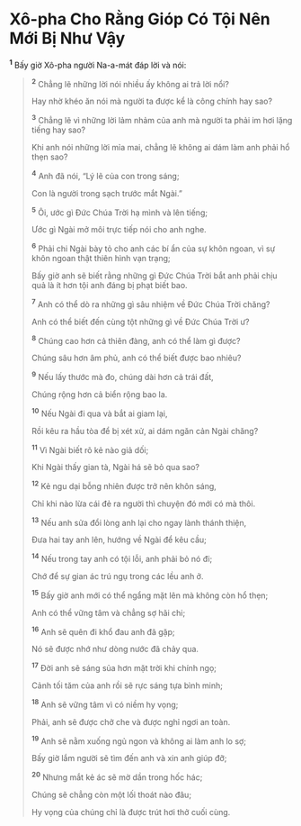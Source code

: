 # Xô-pha Cho Rằng Gióp Có Tội Nên Mới Bị Như Vậy
<sup><b>1</b></sup> Bấy giờ Xô-pha người Na-a-mát đáp lời và nói:


> <sup><b>2</b></sup> Chẳng lẽ những lời nói nhiều ấy không ai trả lời nổi?
> 
> Hay nhờ khéo ăn nói mà người ta được kể là công chính hay sao?
> 
> <sup><b>3</b></sup> Chẳng lẽ vì những lời lảm nhảm của anh mà người ta phải im hơi lặng tiếng hay sao?
> 
> Khi anh nói những lời mỉa mai, chẳng lẽ không ai dám làm anh phải hổ thẹn sao?
> 
> <sup><b>4</b></sup> Anh đã nói, “Lý lẽ của con trong sáng;
> 
> Con là người trong sạch trước mắt Ngài.”
> 
> <sup><b>5</b></sup> Ôi, ước gì Ðức Chúa Trời hạ mình và lên tiếng;
> 
> Ước gì Ngài mở môi trực tiếp nói cho anh nghe.
> 
> <sup><b>6</b></sup> Phải chi Ngài bày tỏ cho anh các bí ẩn của sự khôn ngoan, vì sự khôn ngoan thật thiên hình vạn trạng;
> 
> Bấy giờ anh sẽ biết rằng những gì Ðức Chúa Trời bắt anh phải chịu quả là ít hơn tội anh đáng bị phạt biết bao.
> 
> <sup><b>7</b></sup> Anh có thể dò ra những gì sâu nhiệm về Ðức Chúa Trời chăng?
> 
> Anh có thể biết đến cùng tột những gì về Ðức Chúa Trời ư?
> 
> <sup><b>8</b></sup> Chúng cao hơn cả thiên đàng, anh có thể làm gì được?
> 
> Chúng sâu hơn âm phủ, anh có thể biết được bao nhiêu?
> 
> <sup><b>9</b></sup> Nếu lấy thước mà đo, chúng dài hơn cả trái đất,
> 
> Chúng rộng hơn cả biển rộng bao la.
> 
> <sup><b>10</b></sup> Nếu Ngài đi qua và bắt ai giam lại,
> 
> Rồi kêu ra hầu tòa để bị xét xử, ai dám ngăn cản Ngài chăng?
> 
> <sup><b>11</b></sup> Vì Ngài biết rõ kẻ nào giả dối;
> 
> Khi Ngài thấy gian tà, Ngài há sẽ bỏ qua sao?
> 
> <sup><b>12</b></sup> Kẻ ngu dại bỗng nhiên được trở nên khôn sáng,
> 
> Chỉ khi nào lừa cái đẻ ra người thì chuyện đó mới có mà thôi.
> 
> <sup><b>13</b></sup> Nếu anh sửa đổi lòng anh lại cho ngay lành thánh thiện,
> 
> Ðưa hai tay anh lên, hướng về Ngài để kêu cầu;
> 
> <sup><b>14</b></sup> Nếu trong tay anh có tội lỗi, anh phải bỏ nó đi;
> 
> Chớ để sự gian ác trú ngụ trong các lều anh ở.
> 
> <sup><b>15</b></sup> Bấy giờ anh mới có thể ngẩng mặt lên mà không còn hổ thẹn;
> 
> Anh có thể vững tâm và chẳng sợ hãi chi;
> 
> <sup><b>16</b></sup> Anh sẽ quên đi khổ đau anh đã gặp;
> 
> Nó sẽ được nhớ như dòng nước đã chảy qua.
> 
> <sup><b>17</b></sup> Ðời anh sẽ sáng sủa hơn mặt trời khi chính ngọ;
> 
> Cảnh tối tăm của anh rồi sẽ rực sáng tựa bình minh;
> 
> <sup><b>18</b></sup> Anh sẽ vững tâm vì có niềm hy vọng;
> 
> Phải, anh sẽ được chở che và được nghỉ ngơi an toàn.
> 
> <sup><b>19</b></sup> Anh sẽ nằm xuống ngủ ngon và không ai làm anh lo sợ;
> 
> Bấy giờ lắm người sẽ tìm đến anh và xin anh giúp đỡ;
> 
> <sup><b>20</b></sup> Nhưng mắt kẻ ác sẽ mờ dần trong hốc hác;
> 
> Chúng sẽ chẳng còn một lối thoát nào đâu;
> 
> Hy vọng của chúng chỉ là được trút hơi thở cuối cùng.
>